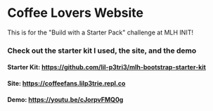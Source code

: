 # Coffee Lovers Website
This is for the "Build with a Starter Pack" challenge at MLH INIT! 

### Check out the starter kit I used, the site, and the demo
#### Starter Kit: https://github.com/lil-p3tri3/mlh-bootstrap-starter-kit
#### Site: https://coffeefans.lilp3trie.repl.co
#### Demo: https://youtu.be/cJorpvFMQ0g

